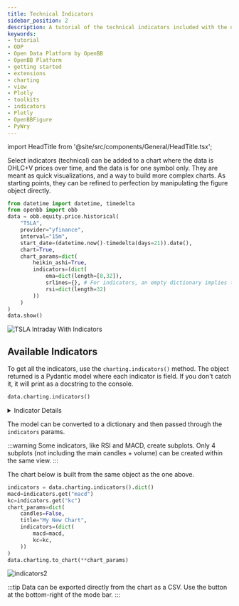 ```yaml
---
title: Technical Indicators
sidebar_position: 2
description: A tutorial of the technical indicators included with the openbb-charting library, including how to get started using them.
keywords:
- tutorial
- ODP
- Open Data Platform by OpenBB
- OpenBB Platform
- getting started
- extensions
- charting
- view
- Plotly
- toolkits
- indicators
- Plotly
- OpenBBFigure
- PyWry
---
```


import HeadTitle from '@site/src/components/General/HeadTitle.tsx';

<HeadTitle title="Technical Indicators - OpenBB Charting | OpenBB Docs" />

Select indicators (technical) can be added to a chart where the data is OHLC+V prices over time, and the data is for one symbol only.
They are meant as quick visualizations, and a way to build more complex charts.
As starting points, they can be refined to perfection by manipulating the figure object directly.

```python
from datetime import datetime, timedelta
from openbb import obb
data = obb.equity.price.historical(
    "TSLA",
    provider="yfinance",
    interval="15m",
    start_date=(datetime.now()-timedelta(days=21)).date(),
    chart=True,
    chart_params=dict(
        heikin_ashi=True,
        indicators=(dict(
            ema=dict(length=[8,32]),
            srlines={}, # For indicators, an empty dictionary implies the default state.
            rsi=dict(length=32)
        ))
    )
)
data.show()
```

![TSLA Intraday With Indicators](https://github.com/OpenBB-finance/OpenBB/assets/85772166/7d8d95d8-0383-4e9d-9477-7ad2424328df)

## Available Indicators

To get all the indicators, use the `charting.indicators()` method.
The object returned is a Pydantic model where each indicator is field.
If you don't catch it, it will print as a docstring to the console.

```python
data.charting.indicators()
```

<details>
<summary mdxType="summary">Indicator Details</summary>

```console
SMA:
    length : Union[int, list[int]]
        Window length for the moving average, by default is 50.
        The number is relative to the interval of the time series data.
    offset : int
        Number of periods to offset for the moving average, by default is 0.

EMA:
    length : Union[int, list[int]]
        Window length for the moving average, by default is 50.
        The number is relative to the interval of the time series data.
    offset : int
        Number of periods to offset for the moving average, by default is 0.

HMA:
    length : Union[int, list[int]]
        Window length for the moving average, by default is 50.
        The number is relative to the interval of the time series data.
    offset : int
        Number of periods to offset for the moving average, by default is 0.

WMA:
    length : Union[int, list[int]]
        Window length for the moving average, by default is 50.
        The number is relative to the interval of the time series data.
    offset : int
        Number of periods to offset for the moving average, by default is 0.

ZLMA:
    length : Union[int, list[int]]
        Window length for the moving average, by default is 50.
        The number is relative to the interval of the time series data.
    offset : int
        Number of periods to offset for the moving average, by default is 0.

AD:
    offset : int
        Offset value for the AD, by default is 0.

AD Oscillator:
    fast : int
        Number of periods to use for the fast calculation, by default 3.
    slow : int
        Number of periods to use for the slow calculation, by default 10.
    offset : int
        Offset to be used for the calculation, by default is 0.

ADX:
    length : int
        Window length for the ADX, by default is 50.
    scalar : float
        Scalar to multiply the ADX by, default is 100.
    drift : int
        Drift value for the ADX, by default is 1.

Aroon:
    length : int
        Window length for the Aroon, by default is 50.
    scalar : float
        Scalar to multiply the Aroon by, default is 100.

ATR:
    length : int
        Window length for the ATR, by default is 14.
    mamode : Literal[rma, ema, sma, wma]
        The mode to use for the moving average calculation.
    drift : int
        The difference period.
    offset : int
        Number of periods to offset the result, by default is 0.

CCI:
    length : int
        Window length for the CCI, by default is 14.
    scalar : float
        Scalar to multiply the CCI by, default is 0.015.

Clenow:
    period : int
        The number of periods for the momentum, by default 90.

Demark:
    show_all : bool
        Show 1 - 13.
        If set to False, show 6 - 9.
    offset : int
        Number of periods to offset the result, by default is 0.

Donchian:
    lower : Union[int, NoneType]
        Window length for the lower band, by default is 20.
    upper : Union[int, NoneType]
        Window length for the upper band, by default is 20.
    offset : Union[int, NoneType]
        Number of periods to offset the result, by default is 0.

Fib:
    period : int
        The period to calculate the Fibonacci Retracement, by default 120.
    start_date : Union[str, NoneType]
        The start date for the Fibonacci Retracement.
    end_date : Union[str, NoneType]
        The end date for the Fibonacci Retracement.

Fisher:
    length : int
        Window length for the Fisher Transform, by default is 14.
    signal : int
        Fisher Signal Period

Ichimoku:
    conversion : int
        The conversion line period, by default 9.
    base : int
        The base line period, by default 26
    lagging : int
        The lagging line period, by default 52.
    offset : int
        The offset period, by default 26.
    lookahead : bool
        Drops the Chikou Span Column to prevent potential data leak

KC:
    length : int
        Window length for the Keltner Channel, by default is 20.
    scalar : float
        Scalar to multiply the ATR, by default is 2.
    mamode : Literal[ema, sma, wma, hna, zlma, rma]
        The mode to use for the moving average calculation, by default is ema.
    offset : int
        Number of periods to offset the result, by default is 0.

MACD:
    fast : Union[int, NoneType]
        Window length for the fast EMA, by default is 12.
    slow : Union[int, NoneType]
        Window length for the slow EMA, by default is 26.
    signal : Union[int, NoneType]
        Window length for the signal line, by default is 9.
    scalar : Union[float, NoneType]
        Scalar to multiply the MACD by, default is 100.

OBV:
    offset : int
        Number of periods to offset the result, by default is 0.

RSI:
    length : int
        Window length for the RSI, by default is 14.
    scalar : float
        Scalar to multiply the RSI by, default is 100.
    drift : int
        Drift value for the RSI, by default is 1.

SRLines:
    show : bool
        Show the support and resistance lines.

Stoch:
    fast_k : int
        The fast K period, by default 14.
    slow_d : int
        The slow D period, by default 3.
    slow_k : int
        The slow K period, by default 3.
```
</details>

The model can be converted to a dictionary and then passed through the `indicators` params.

:::warning
Some indicators, like RSI and MACD, create subplots. Only 4 subplots (not including the main candles + volume) can be created within the same view.
:::

The chart below is built from the same object as the one above.

```python
indicators = data.charting.indicators().dict()
macd=indicators.get("macd")
kc=indicators.get("kc")
chart_params=dict(
    candles=False,
    title="My New Chart",
    indicators=(dict(
        macd=macd,
        kc=kc,
    ))
)
data.charting.to_chart(**chart_params)
```

![indicators2](https://github.com/OpenBB-finance/OpenBB/assets/85772166/76c06aff-a568-4b7f-80d4-c58a73c0f1d7)

:::tip
Data can be exported directly from the chart as a CSV. Use the button at the bottom-right of the mode bar.
:::
